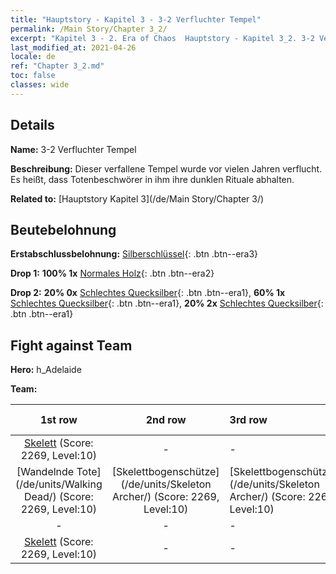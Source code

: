 ```yaml
---
title: "Hauptstory - Kapitel 3 - 3-2 Verfluchter Tempel"
permalink: /Main Story/Chapter 3_2/
excerpt: "Kapitel 3 - 2. Era of Chaos  Hauptstory - Kapitel 3_2. 3-2 Verfluchter Tempel"
last_modified_at: 2021-04-26
locale: de
ref: "Chapter 3_2.md"
toc: false
classes: wide
---
```


## Details

 **Name:** 3-2 Verfluchter Tempel

 **Beschreibung:** Dieser verfallene Tempel wurde vor vielen Jahren verflucht. Es heißt, dass Totenbeschwörer in ihm ihre dunklen Rituale abhalten.

 **Related to:** [Hauptstory Kapitel 3](/de/Main Story/Chapter 3/)

## Beutebelohnung

 **Erstabschlussbelohnung:** [Silberschlüssel](/ItemsDE/con_693/){: .btn .btn--era3}

 **Drop 1:** **100% 1x** [Normales Holz](/ItemsDE/mat_7/){: .btn .btn--era2}

 **Drop 2:** **20% 0x** [Schlechtes Quecksilber](/ItemsDE/mat_2/){: .btn .btn--era1}, **60% 1x** [Schlechtes Quecksilber](/ItemsDE/mat_2/){: .btn .btn--era1}, **20% 2x** [Schlechtes Quecksilber](/ItemsDE/mat_2/){: .btn .btn--era1}


## Fight against Team
 **Hero:** h_Adelaide

 **Team:**


  | 1st row | 2nd row | 3rd row | 4th row |
  |:----:|:----:|:----|:----:|
  | [Skelett](/de/units/Skeleton/) (Score: 2269, Level:10)  | - | - | - |
  | [Wandelnde Tote](/de/units/Walking Dead/) (Score: 2269, Level:10)  | [Skelettbogenschütze](/de/units/Skeleton Archer/) (Score: 2269, Level:10)  | [Skelettbogenschütze](/de/units/Skeleton Archer/) (Score: 2269, Level:10)  | - |
  | - | - | - | - |
  | [Skelett](/de/units/Skeleton/) (Score: 2269, Level:10)  | - | - | - |


